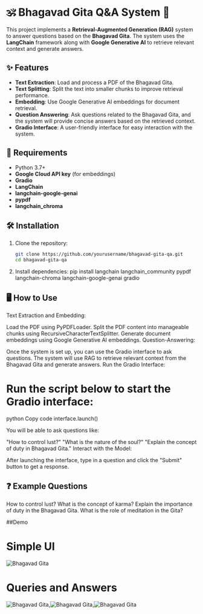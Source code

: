 # 🕉️ Bhagavad Gita Q&A System 📖

This project implements a **Retrieval-Augmented Generation (RAG)** system to answer questions based on the **Bhagavad Gita**. The system uses the **LangChain** framework along with **Google Generative AI** to retrieve relevant context and generate answers.

## ✨ Features

- **Text Extraction**: Load and process a PDF of the Bhagavad Gita.
- **Text Splitting**: Split the text into smaller chunks to improve retrieval performance.
- **Embedding**: Use Google Generative AI embeddings for document retrieval.
- **Question Answering**: Ask questions related to the Bhagavad Gita, and the system will provide concise answers based on the retrieved context.
- **Gradio Interface**: A user-friendly interface for easy interaction with the system.

## 🚀 Requirements

- Python 3.7+
- **Google Cloud API key** (for embeddings)
- **Gradio**
- **LangChain**
- **langchain-google-genai**
- **pypdf**
- **langchain_chroma**

## 🛠️ Installation

1. Clone the repository:

   ```bash
   git clone https://github.com/yourusername/bhagavad-gita-qa.git
   cd bhagavad-gita-qa
   
2. Install dependencies:
    pip install langchain langchain_community pypdf langchain-chroma langchain-google-genai gradio



## 🖥️ How to Use
Text Extraction and Embedding:

Load the PDF using PyPDFLoader.
Split the PDF content into manageable chunks using RecursiveCharacterTextSplitter.
Generate document embeddings using Google Generative AI embeddings.
Question-Answering:

Once the system is set up, you can use the Gradio interface to ask questions.
The system will use RAG to retrieve relevant context from the Bhagavad Gita and generate answers.
Run the Gradio Interface:

# Run the script below to start the Gradio interface:

python
Copy code
interface.launch()

You will be able to ask questions like:

"How to control lust?"
"What is the nature of the soul?"
"Explain the concept of duty in Bhagavad Gita."
Interact with the Model:

After launching the interface, type in a question and click the "Submit" button to get a response.

## ❓ Example Questions
How to control lust?
What is the concept of karma?
Explain the importance of duty in the Bhagavad Gita.
What is the role of meditation in the Gita?


##Demo

# Simple UI

![Bhagavad Gita](Demo/1.png)

# Queries and Answers

![Bhagavad Gita](Demo/2.png),![Bhagavad Gita](Demo/3.png),![Bhagavad Gita](Demo/4.png)


